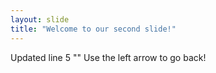 ```yaml
---
layout: slide
title: "Welcome to our second slide!"
---
```

Updated line 5 ""
Use the left arrow to go back!
